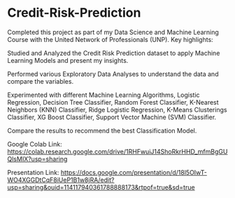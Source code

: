 # Credit-Risk-Prediction
Completed this project as part of my Data Science and Machine Learning Course with the United Network of Professionals (UNP). Key highlights:

Studied and Analyzed the Credit Risk Prediction dataset to apply Machine Learning Models and present my insights.

Performed various Exploratory Data Analyses to understand the data and compare the variables.

Experimented with different Machine Learning Algorithms, Logistic Regression, Decision Tree Classifier, Random Forest Classifier, K-Nearest Neighbors (KNN) Classifier, Ridge Logistic Regression, K-Means Clusterings Classifier, XG Boost Classifier, Support Vector Machine (SVM) Classifier.

Compare the results to recommend the best Classification Model.

Google Colab Link: https://colab.research.google.com/drive/1RHFwuiJ14ShoRkrHHD_mfmBgGUQlsMIX?usp=sharing

Presentation Link: https://docs.google.com/presentation/d/18l5OIwT-WO4XGGDtCqF8iUeP1B1w8jRA/edit?usp=sharing&ouid=114117940361788888173&rtpof=true&sd=true
